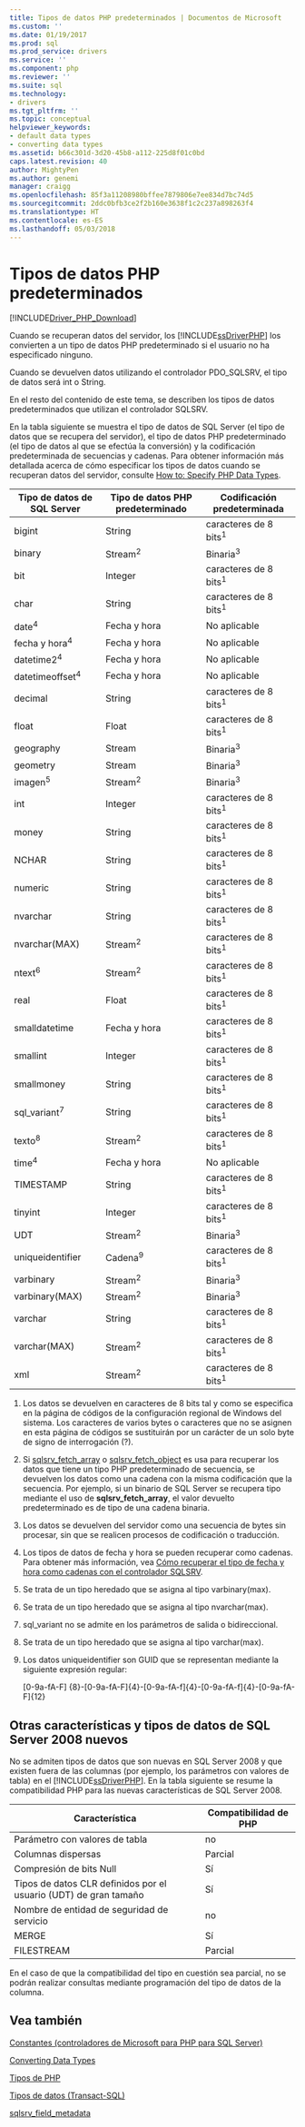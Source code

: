 ```yaml
---
title: Tipos de datos PHP predeterminados | Documentos de Microsoft
ms.custom: ''
ms.date: 01/19/2017
ms.prod: sql
ms.prod_service: drivers
ms.service: ''
ms.component: php
ms.reviewer: ''
ms.suite: sql
ms.technology:
- drivers
ms.tgt_pltfrm: ''
ms.topic: conceptual
helpviewer_keywords:
- default data types
- converting data types
ms.assetid: b66c301d-3d20-45b8-a112-225d8f01c0bd
caps.latest.revision: 40
author: MightyPen
ms.author: genemi
manager: craigg
ms.openlocfilehash: 85f3a11208980bffee7879806e7ee834d7bc74d5
ms.sourcegitcommit: 2ddc0bfb3ce2f2b160e3638f1c2c237a898263f4
ms.translationtype: HT
ms.contentlocale: es-ES
ms.lasthandoff: 05/03/2018
---
```

# <a name="default-php-data-types"></a>Tipos de datos PHP predeterminados
[!INCLUDE[Driver_PHP_Download](../../includes/driver_php_download.md)]

Cuando se recuperan datos del servidor, los [!INCLUDE[ssDriverPHP](../../includes/ssdriverphp_md.md)] los convierten a un tipo de datos PHP predeterminado si el usuario no ha especificado ninguno.  
  
Cuando se devuelven datos utilizando el controlador PDO_SQLSRV, el tipo de datos será int o String.  
  
En el resto del contenido de este tema, se describen los tipos de datos predeterminados que utilizan el controlador SQLSRV.  
  
En la tabla siguiente se muestra el tipo de datos de SQL Server (el tipo de datos que se recupera del servidor), el tipo de datos PHP predeterminado (el tipo de datos al que se efectúa la conversión) y la codificación predeterminada de secuencias y cadenas. Para obtener información más detallada acerca de cómo especificar los tipos de datos cuando se recuperan datos del servidor, consulte [How to: Specify PHP Data Types](../../connect/php/how-to-specify-php-data-types.md).  
  
|Tipo de datos de SQL Server|Tipo de datos PHP predeterminado|Codificación predeterminada|  
|-------------------|--------------------|--------------------|  
|bigint|String|caracteres de 8 bits<sup>1</sup>|  
|binary|Stream<sup>2</sup>|Binaria<sup>3</sup>|  
|bit|Integer|caracteres de 8 bits<sup>1</sup>|  
|char|String|caracteres de 8 bits<sup>1</sup>|  
|date<sup>4</sup>|Fecha y hora|No aplicable|  
|fecha y hora<sup>4</sup>|Fecha y hora|No aplicable|  
|datetime2<sup>4</sup>|Fecha y hora|No aplicable|  
|datetimeoffset<sup>4</sup>|Fecha y hora|No aplicable|  
|decimal|String|caracteres de 8 bits<sup>1</sup>|  
|float|Float|caracteres de 8 bits<sup>1</sup>|  
|geography|Stream|Binaria<sup>3</sup>|  
|geometry|Stream|Binaria<sup>3</sup>|  
|imagen<sup>5</sup>|Stream<sup>2</sup>|Binaria<sup>3</sup>|  
|int|Integer|caracteres de 8 bits<sup>1</sup>|  
|money|String|caracteres de 8 bits<sup>1</sup>|  
|NCHAR|String|caracteres de 8 bits<sup>1</sup>|  
|numeric|String|caracteres de 8 bits<sup>1</sup>|  
|nvarchar|String|caracteres de 8 bits<sup>1</sup>|  
|nvarchar(MAX)|Stream<sup>2</sup>|caracteres de 8 bits<sup>1</sup>|  
|ntext<sup>6</sup>|Stream<sup>2</sup>|caracteres de 8 bits<sup>1</sup>|  
|real|Float|caracteres de 8 bits<sup>1</sup>|  
|smalldatetime|Fecha y hora|caracteres de 8 bits<sup>1</sup>|  
|smallint|Integer|caracteres de 8 bits<sup>1</sup>|  
|smallmoney|String|caracteres de 8 bits<sup>1</sup>|  
|sql_variant<sup>7</sup>|String|caracteres de 8 bits<sup>1</sup>|  
|texto<sup>8</sup>|Stream<sup>2</sup>|caracteres de 8 bits<sup>1</sup>|  
|time<sup>4</sup>|Fecha y hora|No aplicable|  
|TIMESTAMP|String|caracteres de 8 bits<sup>1</sup>|  
|tinyint|Integer|caracteres de 8 bits<sup>1</sup>|  
|UDT|Stream<sup>2</sup>|Binaria<sup>3</sup>|  
|uniqueidentifier|Cadena<sup>9</sup>|caracteres de 8 bits<sup>1</sup>|  
|varbinary|Stream<sup>2</sup>|Binaria<sup>3</sup>|  
|varbinary(MAX)|Stream<sup>2</sup>|Binaria<sup>3</sup>|  
|varchar|String|caracteres de 8 bits<sup>1</sup>|  
|varchar(MAX)|Stream<sup>2</sup>|caracteres de 8 bits<sup>1</sup>|
|xml|Stream<sup>2</sup>|caracteres de 8 bits<sup>1</sup>|  
  

1.  Los datos se devuelven en caracteres de 8 bits tal y como se especifica en la página de códigos de la configuración regional de Windows del sistema. Los caracteres de varios bytes o caracteres que no se asignen en esta página de códigos se sustituirán por un carácter de un solo byte de signo de interrogación (?).  
  
2.  Si [sqlsrv_fetch_array](../../connect/php/sqlsrv-fetch-array.md) o [sqlsrv_fetch_object](../../connect/php/sqlsrv-fetch-object.md) es usa para recuperar los datos que tiene un tipo PHP predeterminado de secuencia, se devuelven los datos como una cadena con la misma codificación que la secuencia. Por ejemplo, si un binario de SQL Server se recupera tipo mediante el uso de **sqlsrv_fetch_array**, el valor devuelto predeterminado es de tipo de una cadena binaria.  
  
3.  Los datos se devuelven del servidor como una secuencia de bytes sin procesar, sin que se realicen procesos de codificación o traducción.  

4.  Los tipos de datos de fecha y hora se pueden recuperar como cadenas. Para obtener más información, vea [Cómo recuperar el tipo de fecha y hora como cadenas con el controlador SQLSRV](../../connect/php/how-to-retrieve-date-and-time-type-as-strings-using-the-sqlsrv-driver.md).  

5.  Se trata de un tipo heredado que se asigna al tipo varbinary(max).

6. Se trata de un tipo heredado que se asigna al tipo nvarchar(max).

7.  sql_variant no se admite en los parámetros de salida o bidireccional.

8.  Se trata de un tipo heredado que se asigna al tipo varchar(max).  
  
9.  Los datos uniqueidentifier son GUID que se representan mediante la siguiente expresión regular:  
  
    [0-9a-fA-F] {8}-[0-9a-fA-F]{4}-[0-9a-fA-f]{4}-[0-9a-fA-f]{4}-[0-9a-fA-F]{12}  
 
 
## <a name="other-new-sql-server-2008-data-types-and-features"></a>Otras características y tipos de datos de SQL Server 2008 nuevos  
No se admiten tipos de datos que son nuevas en SQL Server 2008 y que existen fuera de las columnas (por ejemplo, los parámetros con valores de tabla) en el [!INCLUDE[ssDriverPHP](../../includes/ssdriverphp_md.md)]. En la tabla siguiente se resume la compatibilidad PHP para las nuevas características de SQL Server 2008.  
  
|Característica|Compatibilidad de PHP|  
|-----------|---------------|  
|Parámetro con valores de tabla|no|  
|Columnas dispersas|Parcial|  
|Compresión de bits Null|Sí|  
|Tipos de datos CLR definidos por el usuario (UDT) de gran tamaño|Sí|  
|Nombre de entidad de seguridad de servicio|no|  
|MERGE|Sí|  
|FILESTREAM|Parcial|  
  
En el caso de que la compatibilidad del tipo en cuestión sea parcial, no se podrán realizar consultas mediante programación del tipo de datos de la columna.  
  
## <a name="see-also"></a>Vea también  
[Constantes &#40;controladores de Microsoft para PHP para SQL Server&#41;](../../connect/php/constants-microsoft-drivers-for-php-for-sql-server.md)

[Converting Data Types](../../connect/php/converting-data-types.md)

[Tipos de PHP](http://php.net/manual/en/language.types.php)

[Tipos de datos (Transact-SQL)](../../t-sql/data-types/data-types-transact-sql.md)

[sqlsrv_field_metadata](../../connect/php/sqlsrv-field-metadata.md)  
  
